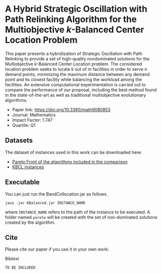 # A Hybrid Strategic Oscillation with Path Relinking Algorithm for the Multiobjective *k*-Balanced Center Location Problem

This paper presents a hybridization of Strategic Oscillation with Path Relinking to provide a set of high-quality nondominated solutions for the Multiobjective *k*-Balanced Center Location problem. The considered location problem seeks to locate k out of m facilities in order to serve n demand points, minimizing the maximum distance between any demand point and its closest facility while balancing the workload among the facilities. An extensive computational experimentation is carried out to compare the performance of our proposal, including the best method found in the state-of-the-art as well as traditional multiobjective evolutionary algorithms.

- Paper link: https://doi.org/10.3390/math9080853
- Journal: Mathematics
- Impact Factor: 1.747
- Quartile: Q1

## Datasets

The dataset of instances used in this work can be downloaded here:

* [Pareto Front of the algorithms included in the comparison](results/kbcl_pareto_front.zip)
* [KBCL instances](results/kbcl_instances.zip)

## Executable

You can just run the BandCollocation.jar as follows.

```
java -jar KBalanced.jar INSTANCE_NAME
```
where ```INSTANCE_NAME``` refers to the path of the instance to be executed. A folder named ```pareto``` will be created with the set of non-dominated solutions created by the algorithm.

## Cite

Please cite our paper if you use it in your own work:

Bibtext
```
TO BE INCLUDED
```

